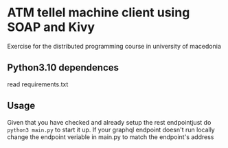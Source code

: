 # ATM tellel machine client using SOAP and Kivy
Exercise for the distributed programming course in university of macedonia

## Python3.10 dependences 
read requirements.txt

## Usage
Given that you have checked and already setup the rest endpointjust do ```python3 main.py```
to start it up. If your graphql endpoint doesn't run locally change the endpoint veriable in main.py to match the endpoint's address
